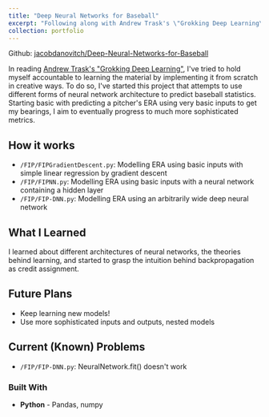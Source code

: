 ```yaml
---
title: "Deep Neural Networks for Baseball"
excerpt: "Following along with Andrew Trask's \"Grokking Deep Learning\" by modelling baseball statistics using various architectures of neural networks built from scratch."
collection: portfolio
---
```


Github: [jacobdanovitch/Deep-Neural-Networks-for-Baseball](https://github.com/jacobdanovitch/Deep-Neural-Networks-for-Baseball)

In reading [Andrew Trask's "Grokking Deep Learning"](https://www.manning.com/books/grokking-deep-learning), I've tried to hold myself accountable to learning the material by implementing it from scratch in creative ways. To do so, I've started this project that attempts to use different forms of neural network architecture to predict baseball statistics. Starting basic with predicting a pitcher's ERA using very basic inputs to get my bearings, I aim to eventually progress to much more sophisticated metrics.

## How it works

* `/FIP/FIPGradientDescent.py`: Modelling ERA using basic inputs with simple linear regression by gradient descent
* `/FIP/FIPNN.py`: Modelling ERA using basic inputs with a neural network containing a hidden layer
* `/FIP/FIP-DNN.py`: Modelling ERA using an arbitrarily wide deep neural network

## What I Learned

I learned about different architectures of neural networks, the theories behind learning, and started to grasp the intuition behind backpropagation as credit assignment.

## Future Plans

* Keep learning new models! 
* Use more sophisticated inputs and outputs, nested models

## Current (Known) Problems

* `/FIP/FIP-DNN.py`: NeuralNetwork.fit() doesn't work

### Built With

* **Python** - Pandas, numpy